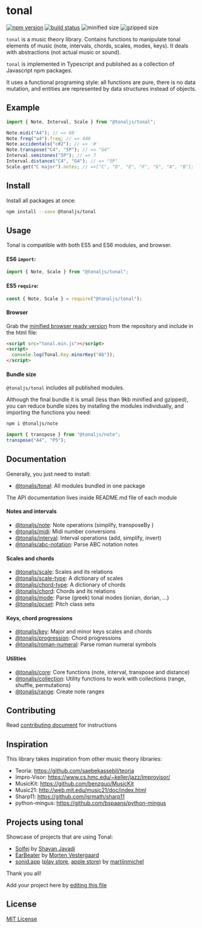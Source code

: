 # tonal

[![npm version](https://img.shields.io/npm/v/@tonaljs/tonal.svg?style=flat-square)](https://www.npmjs.com/package/@tonaljs/tonal)
[![build status](https://img.shields.io/travis/tonaljs/tonal?style=flat-square)](http://travis-ci.org/tonaljs/tonal/)
![minified size](https://img.shields.io/badge/minified-23.6kb-blue?style=flat-square)
![gzipped size](https://img.shields.io/badge/gzipped-8.08kb-blue?style=flat-square)

`tonal` is a music theory library. Contains functions to manipulate tonal elements of music (note, intervals, chords, scales, modes, keys). It deals with abstractions (not actual music or sound).

`tonal` is implemented in Typescript and published as a collection of Javascript npm packages.

It uses a functional programing style: all functions are pure, there is no data mutation, and entities are represented by data structures instead of objects.

## Example

```js
import { Note, Interval, Scale } from "@tonaljs/tonal";

Note.midi("A4"); // => 60
Note.freq("a4").freq; // => 440
Note.accidentals("c#2"); // => '#'
Note.transpose("C4", "5P"); // => "G4"
Interval.semitones("5P"); // => 7
Interval.distance("C4", "G4"); // => "5P"
Scale.get("C major").notes; // =>["C", "D", "E", "F", "G", "A", "B"];
```

## Install

Install all packages at once:

```bash
npm install --save @tonaljs/tonal
```

## Usage

Tonal is compatible with both ES5 and ES6 modules, and browser.

#### ES6 `import`:

```js
import { Note, Scale } from "@tonaljs/tonal";
```

#### ES5 `require`:

```js
const { Note, Scale } = require("@tonaljs/tonal");
```

#### Browser

Grab the [minified browser ready version](https://raw.githubusercontent.com/tonaljs/tonal/master/packages/modules/browser/tonal.min.js) from the repository and include in the html file:

```html
<script src="tonal.min.js"></script>
<script>
  console.log(Tonal.Key.minorKey("Ab"));
</script>
```

#### Bundle size

`@tonaljs/tonal` includes all published modules.

Although the final bundle it is small (less than 9kb minified and gzipped), you can reduce bundle sizes by installing the modules individually, and importing the functions you need:

```bash
npm i @tonaljs/note
```

```js
import { transpose } from "@tonaljs/note";
transpose("A4", "P5");
```

## Documentation

Generally, you just need to install:

- [@tonaljs/tonal](/packages/tonal): All modules bundled in one package

The API documentation lives inside README.md file of each module

#### Notes and intervals

- [@tonaljs/note](/packages/note): Note operations (simplify, transposeBy )
- [@tonaljs/midi](/packages/midi): Midi number conversions
- [@tonaljs/interval](/packages/interval): Interval operations (add, simplify, invert)
- [@tonaljs/abc-notation](/packages/abc-notation): Parse ABC notation notes

#### Scales and chords

- [@tonaljs/scale](/packages/scale): Scales and its relations
- [@tonaljs/scale-type](/packages/scale-type): A dictionary of scales
- [@tonaljs/chord-type](/packages/chord-type): A dictionary of chords
- [@tonaljs/chord](/packages/chord): Chords and its relations
- [@tonaljs/mode](/packages/mode): Parse (greek) tonal modes (ionian, dorian, ...)
- [@tonaljs/pcset](/packages/pcset): Pitch class sets

#### Keys, chord progressions

- [@tonaljs/key](/packages/key): Major and minor keys scales and chords
- [@tonaljs/progression](/packages/progression): Chord progressions
- [@tonaljs/roman-numeral](/packages/roman-numeral): Parse roman numeral symbols

#### Utilities

- [@tonaljs/core](/packages/core): Core functions (note, interval, transpose and distance)
- [@tonaljs/collection](/packages/collection): Utility functions to work with collections (range, shuffle, permutations)
- [@tonaljs/range](/packages/range): Create note ranges

## Contributing

Read [contributing document](/docs/CONTRIBUTING.md) for instructions

## Inspiration

This library takes inspiration from other music theory libraries:

- Teoria: https://github.com/saebekassebil/teoria
- Impro-Visor: https://www.cs.hmc.edu/~keller/jazz/improvisor/
- MusicKit: https://github.com/benzguo/MusicKit
- Music21: http://web.mit.edu/music21/doc/index.html
- Sharp11: https://github.com/jsrmath/sharp11
- python-mingus: https://github.com/bspaans/python-mingus

## Projects using tonal

Showcase of projects that are using Tonal:

- [Solfej](https://www.solfej.io/) by [Shayan Javadi](https://github.com/ShayanJavadi)
- [EarBeater](https://www.earbeater.com/online-ear-training/) by [Morten Vestergaard](https://github.com/vellebelle)
- [sonid.app](https://sonid.app/) ([play store](https://play.google.com/store/apps/details?id=org.stroopwafel.music.app), [apple store](https://apps.apple.com/us/app/sonid/id1490221762?ls=1)) by [martijnmichel](https://github.com/martijnmichel)

Thank you all!

Add your project here by [editing this file](https://github.com/tonaljs/tonal/edit/master/README.md)

## License

[MIT License](docs/LICENSE)

